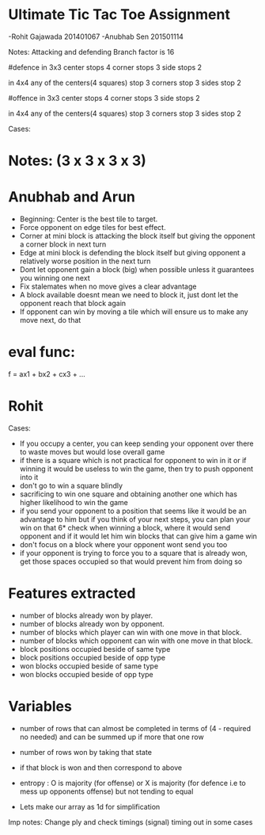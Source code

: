 Ultimate Tic Tac Toe Assignment
===============================

-Rohit Gajawada 201401067
-Anubhab Sen 201501114

Notes:
Attacking and defending
Branch factor is 16

#defence
in 3x3
center stops 4
corner stops 3
side stops 2

in 4x4
any of the centers(4 squares) stop 3
corners stop 3
sides stop 2

#offence
in 3x3
center stops 4
corner stops 3
side stops 2

in 4x4
any of the centers(4 squares) stop 3
corners stop 3
sides stop 2

Cases:


Notes: (3 x 3 x 3 x 3)
======================

Anubhab and Arun
================

* Beginning: Center is the best tile to target.
* Force opponent on edge tiles for best effect.
* Corner at mini block is attacking the block itself but giving the opponent a corner block in next turn
* Edge at mini block is defending the block itself but giving opponent a relatively worse position in the next turn
* Dont let opponent gain a block (big) when possible unless it guarantees you winning one next
* Fix stalemates when no move gives a clear advantage
* A block available doesnt mean we need to block it, just dont let the opponent reach that block again
* If opponent can win by moving a tile which will ensure us to make any move next, do that

eval func:
==========

f = ax1 + bx2 + cx3 + ...

Rohit
=====

Cases:
* If you occupy a center, you can keep sending your opponent over there to waste moves but would lose overall game
* if there is a square which is not practical for opponent to win in it or if winning it would be useless to win the game, then try to push opponent into it
* don't go to win a square blindly
* sacrificing to win one square and obtaining another one which has higher likelihood to win the game
* if you send your opponent to a position that seems like it would be an advantage to him but if you think of your next steps, you can plan your win on that
6* check when winning a block, where it would send opponent and if it would let him win blocks that can give him a game win
* don't focus on a block where your opponent wont send you too
* if your opponent is trying to force you to a square that is already won, get those spaces occupied so that would prevent him from doing so

Features extracted
========

* number of blocks already won by player.
* number of blocks already won by opponent.
* number of blocks which player can win with one move in that block.
* number of blocks which opponent can win with one move in that block.
* block positions occupied beside of same type
* block positions occupied beside of opp type
* won blocks occupied beside of same type
* won blocks occupied beside of opp type

Variables
========
* number of rows that can almost be completed in terms of (4 - required no needed) and can be summed up if more that one row

* number of rows won by taking that state

* if that block is won and then correspond to above

* entropy : O is majority (for offense) or X is majority (for defence i.e to mess up opponents offense) but not tending to equal

* Lets make our array as 1d for simplification

Imp notes:
Change ply and check timings (signal)
timing out in some cases
